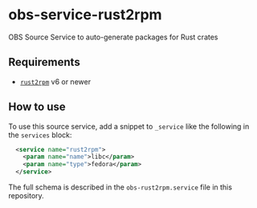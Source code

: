# obs-service-rust2rpm

OBS Source Service to auto-generate packages for Rust crates

## Requirements

* [`rust2rpm`](https://pagure.io/fedora-rust/rust2rpm) v6 or newer

## How to use

To use this source service, add a snippet to `_service` like the following in the `services` block:

```xml
  <service name="rust2rpm">
    <param name="name">libc</param>
    <param name="type">fedora</param>
  </service>
```

The full schema is described in the `obs-rust2rpm.service` file in this repository.
